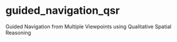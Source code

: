 # guided_navigation_qsr
Guided Navigation from Multiple Viewpoints using Qualitative Spatial Reasoning
